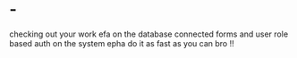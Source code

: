 # -
checking out your work efa on the database connected forms and user role based auth on the system
epha do it as fast as you can bro !!
